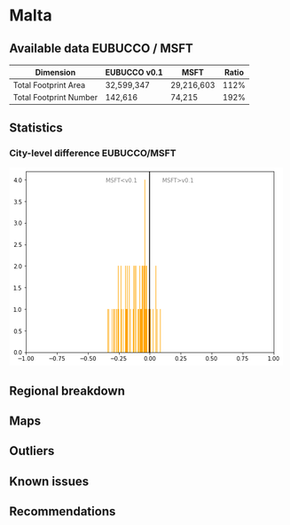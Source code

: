 
# Malta
## Available data EUBUCCO / MSFT

| Dimension    | EUBUCCO v0.1 | MSFT | Ratio |
| -------- | ------- | ------- | ------- |
|Total Footprint Area|32,599,347|29,216,603|112%|
|Total Footprint Number|142,616|74,215|192%|


## Statistics

### City-level difference EUBUCCO/MSFT 
 ![City-level difference EUBUCCO/MSFT](../imgs/city_diff/malta_city_diff.png)

## Regional breakdown
## Maps
## Outliers
## Known issues
## Recommendations
